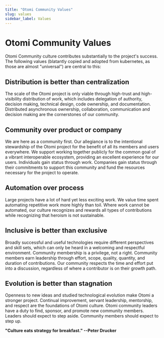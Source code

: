 ```yaml
---
title: "Otomi Community Values"
slug: values
sidebar_label: Values
---
```


# Otomi Community Values

Otomi Community culture contributes substantially to the project's success. The following values (blatantly copied and adopted from kubernetes, as those are almost "universal") are central to this:

## Distribution is better than centralization

The scale of the Otomi project is only viable through high-trust and high-visibility distribution of work, which includes delegation of authority, decision making, technical design, code ownership, and documentation. Distributed asynchronous ownership, collaboration, communication and decision making are the cornerstones of our community.

## Community over product or company

We are here as a community first. Our allegiance is to the intentional stewardship of the Otomi project for the benefit of all its members and users everywhere. We support working together publicly for the common goal of a vibrant interoperable ecosystem, providing an excellent experience for our users. Individuals gain status through work. Companies gain status through their commitments to support this community and fund the resources necessary for the project to operate.

## Automation over process

Large projects have a lot of hard yet less exciting work. We value time spent automating repetitive work more highly than toil. Where work cannot be automated, our culture recognizes and rewards all types of contributions while recognizing that heroism is not sustainable.

## Inclusive is better than exclusive

Broadly successful and useful technologies require different perspectives and skill sets, which can only be heard in a welcoming and respectful environment. Community membership is a privilege, not a right. Community members earn leadership through effort, scope, quality, quantity, and duration of contributions. Our community respects the time and effort put into a discussion, regardless of where a contributor is on their growth path.

## Evolution is better than stagnation

Openness to new ideas and studied technological evolution make Otomi a stronger project. Continual improvement, servant leadership, mentorship, and respect are the foundations of Otomi culture. Otomi community leaders have a duty to find, sponsor, and promote new community members. Leaders should expect to step aside. Community members should expect to step up.

**"Culture eats strategy for breakfast." --Peter Drucker**
